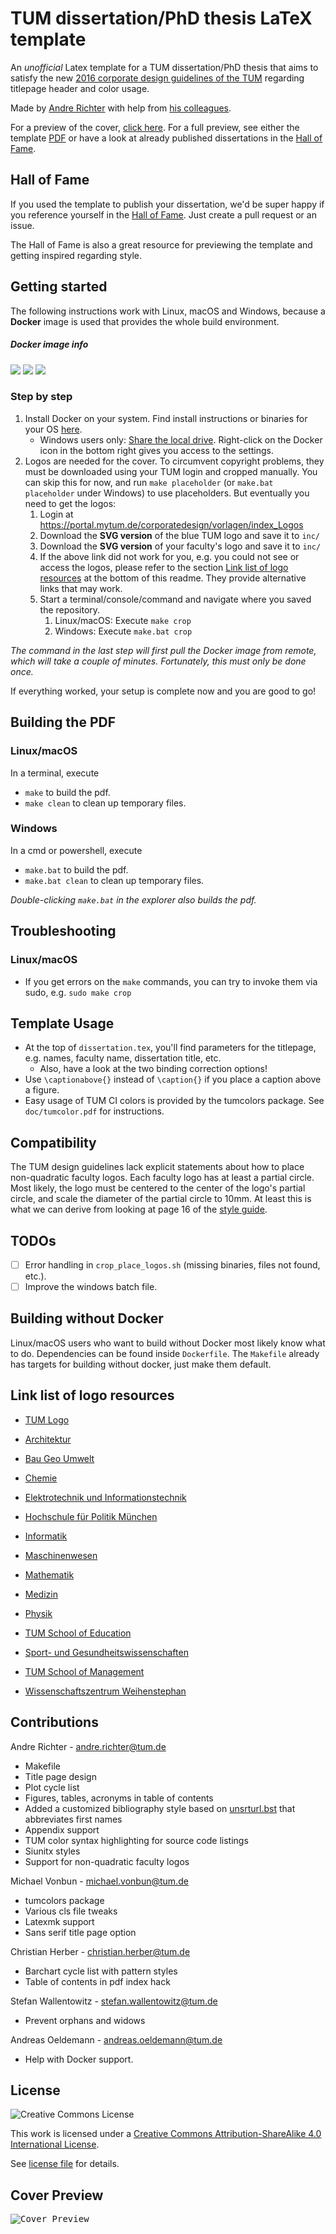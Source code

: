 # TUM dissertation/PhD thesis LaTeX template

An _unofficial_ Latex template for a TUM dissertation/PhD thesis that aims to satisfy the new [2016 corporate design guidelines of the TUM](https://portal.mytum.de/corporatedesign/index_html) regarding titlepage header and color usage.

Made by [Andre Richter](https://github.com/andre-richter) with help from [his colleagues](#contributions).

For a preview of the cover, [click here](#cover-preview). For a full preview, see either the template [PDF](dissertation.pdf) or have a look at already published dissertations in the [Hall of Fame](/doc/hall_of_fame.md).

## Hall of Fame

If you used the template to publish your dissertation, we'd be super happy if you reference yourself in the [Hall of Fame](/doc/hall_of_fame.md). Just create a pull request or an issue.

The Hall of Fame is also a great resource for previewing the template and getting inspired regarding style.

## Getting started

The following instructions work with Linux, macOS and Windows, because a **Docker** image is used that provides the whole build environment.

##### Docker image info
[![](https://images.microbadger.com/badges/version/andrerichter/tum-dissertation-latex.svg)](https://microbadger.com/images/andrerichter/tum-dissertation-latex) [![](https://images.microbadger.com/badges/commit/andrerichter/tum-dissertation-latex.svg)](https://microbadger.com/images/andrerichter/tum-dissertation-latex) [![](https://images.microbadger.com/badges/image/andrerichter/tum-dissertation-latex.svg)](https://microbadger.com/images/andrerichter/tum-dissertation-latex)

### Step by step

1. Install Docker on your system. Find install instructions or binaries for your OS [here](https://www.docker.com/community-edition#/download).
    - Windows users only: [Share the local drive](https://docs.docker.com/docker-for-windows/#shared-drives). Right-click on the Docker icon in the bottom right gives you access to the settings.
2. Logos are needed for the cover. To circumvent copyright problems, they must be downloaded using your TUM login and cropped manually. You can skip this for now, and run `make placeholder` (or `make.bat placeholder` under Windows) to use placeholders. But eventually you need to get the logos:
    1. Login at https://portal.mytum.de/corporatedesign/vorlagen/index_Logos
    2. Download the **SVG version** of the blue TUM logo and save it to `inc/`
    3. Download the **SVG version** of your faculty's logo and save it to `inc/`
    4. If the above link did not work for you, e.g. you could not see or access the logos, please refer to the section [Link list of logo resources](#link-list-of-logo-resources) at the bottom of this readme. They provide alternative links that may work.
    5. Start a terminal/console/command and navigate where you saved the repository.
        1. Linux/macOS: Execute `make crop`
        2. Windows: Execute `make.bat crop`

_The command in the last step will first pull the Docker image from remote, which will take a couple of minutes. Fortunately, this must only be done once._

If everything worked, your setup is complete now and you are good to go!

## Building the PDF

### Linux/macOS
In a terminal, execute

- `make` to build the pdf.
- `make clean` to clean up temporary files.

### Windows
In a cmd or powershell, execute

- `make.bat` to build the pdf.
- `make.bat clean` to clean up temporary files.

*Double-clicking `make.bat` in the explorer also builds the pdf.*

## Troubleshooting

### Linux/macOS
- If you get errors on the `make` commands, you can try to invoke them via sudo, e.g. `sudo make crop`

## Template Usage

- At the top of `dissertation.tex`, you'll find parameters for the titlepage, e.g. names, faculty name, dissertation title, etc.
  - Also, have a look at the two binding correction options!
- Use `\captionabove{}` instead of `\caption{}` if you place a caption above a figure.
- Easy usage of TUM CI colors is provided by the tumcolors package. See `doc/tumcolor.pdf` for instructions.

## Compatibility

The TUM design guidelines lack explicit statements about how to place non-quadratic faculty logos. Each faculty logo has at least a partial circle. Most likely, the logo must be centered to the center of the logo's partial circle, and scale the diameter of the partial circle to 10mm. At least this is what we can derive from looking at page 16 of the [style guide](https://portal.mytum.de/corporatedesign/regeln/index_styleguide/styleguide/Manual_CD_2016_v1).

## TODOs

- [ ] Error handling in `crop_place_logos.sh` (missing binaries, files not found, etc.).
- [ ] Improve the windows batch file.

## Building without Docker

Linux/macOS users who want to build without Docker most likely know what to do. Dependencies can be found inside `Dockerfile`.
The `Makefile` already has targets for building without docker, just make them default.

## Link list of logo resources

- [TUM Logo](https://portal.mytum.de/corporatedesign/vorlagen/index_Logos/dateien/TUM_Logo_blau_rgb_s)

- [Architektur](https://portal.mytum.de/corporatedesign/vorlagen/index_Logos/dateien/FAK_AR_RGB_s.svg)
- [Bau Geo Umwelt](https://portal.mytum.de/corporatedesign/vorlagen/index_Logos/dateien/FAK_BGU_RGB_s.svg)
- [Chemie](https://portal.mytum.de/corporatedesign/vorlagen/index_Logos/dateien/FAK_CH_RGB_s.svg)
- [Elektrotechnik und Informationstechnik](https://portal.mytum.de/corporatedesign/vorlagen/index_Logos/dateien/FAK_EI_RGB_s.svg)
- [Hochschule für Politik München](https://portal.mytum.de/corporatedesign/vorlagen/index_Logos/dateien/FAK_HFP_RGB_s.svg)
- [Informatik](https://portal.mytum.de/corporatedesign/vorlagen/index_Logos/dateien/FAK_IN_RGB_s.svg)
- [Maschinenwesen](https://portal.mytum.de/corporatedesign/vorlagen/index_Logos/dateien/FAK_MW_RGB_s.svg)
- [Mathematik](https://portal.mytum.de/corporatedesign/vorlagen/index_Logos/dateien/FAK_MA_RGB_s.svg)
- [Medizin](https://portal.mytum.de/corporatedesign/vorlagen/index_Logos/dateien/FAK_MED_RGB_s.svg)
- [Physik](https://portal.mytum.de/corporatedesign/vorlagen/index_Logos/dateien/FAK_PH_RGB_s.svg)
- [TUM School of Education](https://portal.mytum.de/corporatedesign/vorlagen/index_Logos/dateien/FAK_SE_RGB_s.svg)
- [Sport- und Gesundheitswissenschaften](https://portal.mytum.de/corporatedesign/vorlagen/index_Logos/dateien/FAK_SP_RGB_s.svg)
- [TUM School of Management](https://portal.mytum.de/corporatedesign/vorlagen/index_Logos/dateien/FAK_SOM_RGB_s.svg)
- [Wissenschaftszentrum Weihenstephan](https://portal.mytum.de/corporatedesign/vorlagen/index_Logos/dateien/FAK_WZW_RGB_s.svg)

## Contributions

Andre Richter - <andre.richter@tum.de>
- Makefile
- Title page design
- Plot cycle list
- Figures, tables, acronyms in table of contents
- Added a customized bibliography style based on [unsrturl.bst](http://ctan.mackichan.com/biblio/bibtex/contrib/urlbst/unsrturl.bst) that abbreviates first names
- Appendix support
- TUM color syntax highlighting for source code listings
- Siunitx styles
- Support for non-quadratic faculty logos

Michael Vonbun - <michael.vonbun@tum.de>
- tumcolors package
- Various cls file tweaks
- Latexmk support
- Sans serif title page option

Christian Herber - <christian.herber@tum.de>
- Barchart cycle list with pattern styles
- Table of contents in pdf index hack

Stefan Wallentowitz - <stefan.wallentowitz@tum.de>
- Prevent orphans and widows

Andreas Oeldemann - <andreas.oeldemann@tum.de>
- Help with Docker support.

## License

![Creative Commons License](https://i.creativecommons.org/l/by-sa/4.0/88x31.png)

This work is licensed under a [Creative Commons Attribution-ShareAlike 4.0 International License](http://creativecommons.org/licenses/by-sa/4.0/).

See [license file](LICENSE.md) for details.

## Cover Preview

<kbd>

![Cover Preview](/../preview/preview.png?raw=true "Cover Preview")
</kbd>
